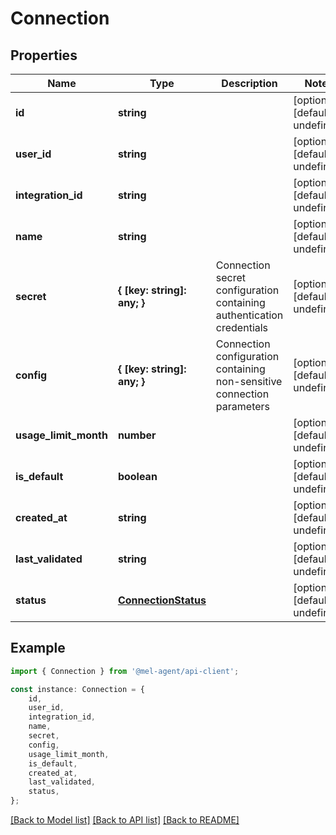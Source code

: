 # Connection


## Properties

Name | Type | Description | Notes
------------ | ------------- | ------------- | -------------
**id** | **string** |  | [optional] [default to undefined]
**user_id** | **string** |  | [optional] [default to undefined]
**integration_id** | **string** |  | [optional] [default to undefined]
**name** | **string** |  | [optional] [default to undefined]
**secret** | **{ [key: string]: any; }** | Connection secret configuration containing authentication credentials | [optional] [default to undefined]
**config** | **{ [key: string]: any; }** | Connection configuration containing non-sensitive connection parameters | [optional] [default to undefined]
**usage_limit_month** | **number** |  | [optional] [default to undefined]
**is_default** | **boolean** |  | [optional] [default to undefined]
**created_at** | **string** |  | [optional] [default to undefined]
**last_validated** | **string** |  | [optional] [default to undefined]
**status** | [**ConnectionStatus**](ConnectionStatus.md) |  | [optional] [default to undefined]

## Example

```typescript
import { Connection } from '@mel-agent/api-client';

const instance: Connection = {
    id,
    user_id,
    integration_id,
    name,
    secret,
    config,
    usage_limit_month,
    is_default,
    created_at,
    last_validated,
    status,
};
```

[[Back to Model list]](../README.md#documentation-for-models) [[Back to API list]](../README.md#documentation-for-api-endpoints) [[Back to README]](../README.md)
